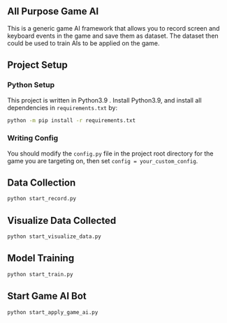 All Purpose Game AI
---

This is a generic game AI framework that allows you to record screen and keyboard events in the game and save them as
dataset. The dataset then could be used to train AIs to be applied on the game.

## Project Setup

### Python Setup

This project is written in Python3.9 . Install Python3.9, and install all dependencies in `requirements.txt` by:

```bash
python -m pip install -r requirements.txt
```

### Writing Config

You should modify the `config.py` file in the project root directory for the game you are targeting on, then
set `config = your_custom_config`.

## Data Collection

```bash
python start_record.py
```

## Visualize Data Collected

```bash
python start_visualize_data.py
```

## Model Training

```bash
python start_train.py
```

## Start Game AI Bot

```bash
python start_apply_game_ai.py
```